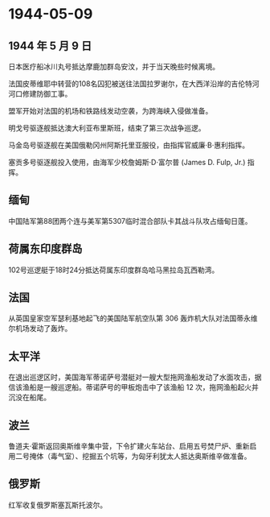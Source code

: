 # 1944-05-09

## 1944 年 5 月 9 日

日本医疗船冰川丸号抵达摩鹿加群岛安汶，并于当天晚些时候离境。

法国皮蒂维耶中转营的108名囚犯被送往法国拉罗谢尔，在大西洋沿岸的吉伦特河河口修建防御工事。

盟军开始对法国的机场和铁路线发动空袭，为跨海峡入侵做准备。

明戈号驱逐舰抵达澳大利亚布里斯班，结束了第三次战争巡逻。

马金岛号驱逐舰在美国俄勒冈州阿斯托里亚服役，由指挥官威廉·B·惠利指挥。

塞贡多号驱逐舰投入使用，由海军少校詹姆斯·D·富尔普 (James D. Fulp, Jr.)
指挥。

## 缅甸

中国陆军第88团两个连与美军第5307临时混合部队卡其战斗队攻占缅甸日蓬。

## 荷属东印度群岛

102号巡逻艇于18时24分抵达荷属东印度群岛哈马黑拉岛瓦西勒湾。

## 法国

从英国皇家空军瑟利基地起飞的美国陆军航空队第 306
轰炸机大队对法国蒂永维尔机场发动了轰炸。

## 太平洋

在退出巡逻区时，美国海军蒂诺萨号潜艇对一艘大型拖网渔船发动了水面攻击，据信该渔船是一艘巡逻船。蒂诺萨号的甲板炮击中了该渔船
12 次，拖网渔船起火并沉没在船尾。

## 波兰

鲁道夫·霍斯返回奥斯维辛集中营，下令扩建火车站台、启用五号焚尸炉、重新启用二号掩体（毒气室）、挖掘五个坑等，为匈牙利犹太人抵达奥斯维辛做准备。

## 俄罗斯

红军收复俄罗斯塞瓦斯托波尔。

